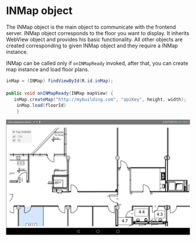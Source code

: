 # __INMap object__

The INMap object is the main object to communicate with the frontend server. INMap object corresponds to the floor you want to display.
It inherits WebView object and provides his basic functionality. All other objects are created corresponding to given INMap object and they require a INMap instance.

INMap can be called only if `onINMapReady` invoked, after that, you can create map instance and load floor plans.

```java
inMap = (INMap) findViewById(R.id.inMap);

public void onINMapReady(INMap mapView) {
   inMap.createMap("http://mybuilding.com", "apiKey", height, width);
    inMap.load(floorId)
    }
```

![image](screenshots/mapa.png)